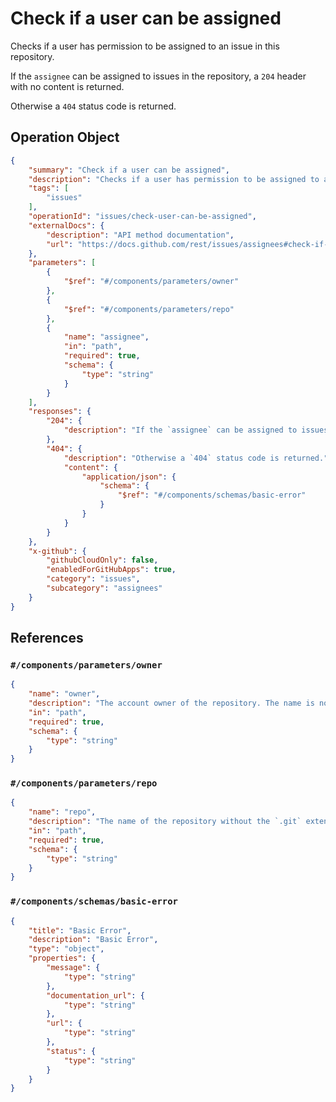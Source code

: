 # Check if a user can be assigned

Checks if a user has permission to be assigned to an issue in this repository.

If the `assignee` can be assigned to issues in the repository, a `204` header with no content is returned.

Otherwise a `404` status code is returned.

## Operation Object

```json
{
    "summary": "Check if a user can be assigned",
    "description": "Checks if a user has permission to be assigned to an issue in this repository.\n\nIf the `assignee` can be assigned to issues in the repository, a `204` header with no content is returned.\n\nOtherwise a `404` status code is returned.",
    "tags": [
        "issues"
    ],
    "operationId": "issues/check-user-can-be-assigned",
    "externalDocs": {
        "description": "API method documentation",
        "url": "https://docs.github.com/rest/issues/assignees#check-if-a-user-can-be-assigned"
    },
    "parameters": [
        {
            "$ref": "#/components/parameters/owner"
        },
        {
            "$ref": "#/components/parameters/repo"
        },
        {
            "name": "assignee",
            "in": "path",
            "required": true,
            "schema": {
                "type": "string"
            }
        }
    ],
    "responses": {
        "204": {
            "description": "If the `assignee` can be assigned to issues in the repository, a `204` header with no content is returned."
        },
        "404": {
            "description": "Otherwise a `404` status code is returned.",
            "content": {
                "application/json": {
                    "schema": {
                        "$ref": "#/components/schemas/basic-error"
                    }
                }
            }
        }
    },
    "x-github": {
        "githubCloudOnly": false,
        "enabledForGitHubApps": true,
        "category": "issues",
        "subcategory": "assignees"
    }
}
```

## References

### `#/components/parameters/owner`

```json
{
    "name": "owner",
    "description": "The account owner of the repository. The name is not case sensitive.",
    "in": "path",
    "required": true,
    "schema": {
        "type": "string"
    }
}
```

### `#/components/parameters/repo`

```json
{
    "name": "repo",
    "description": "The name of the repository without the `.git` extension. The name is not case sensitive.",
    "in": "path",
    "required": true,
    "schema": {
        "type": "string"
    }
}
```

### `#/components/schemas/basic-error`

```json
{
    "title": "Basic Error",
    "description": "Basic Error",
    "type": "object",
    "properties": {
        "message": {
            "type": "string"
        },
        "documentation_url": {
            "type": "string"
        },
        "url": {
            "type": "string"
        },
        "status": {
            "type": "string"
        }
    }
}
```